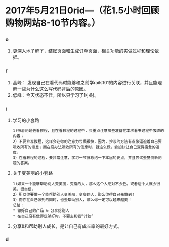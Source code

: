 # 2017年5月21日0rid—（花1.5小时回顾购物网站8-10节内容。）

### o

1. 更深入地了解了，结账页面和生成订单页面，相关功能的实做过程和理论依据。

### r

1. 高峰： 发现自己在看代码时能够和之前学rails101的内容进行关联，并且能理解一些为什么这么写代码背后的原因。
2. 低峰：今天状态不佳，所以只学习了1小时。

### i

1. 学习的小套路

   ```
   1)带着问题去看教程，且在看教程的过程中，只重点注意那些准备在本次看书过程中吸收的内容；
   2）不要抄写教程，这样会让你的注意力亏损很快，因为，抄写的方法有点像逼迫着自己要吸收所有的讯息；而在没办法吸收所有的信息时，就这么做，会加快让自己变得疲惫的速度。
   3）在看教程的过程，要非常注意，学习一节就总结一下本届的要点，并且尝试去猜测新问题的答案。
   ```

2. 关于变美丽的小套路

   ```
   1)如果一个能够帮助别人变美丽，变瘦的人，那么这个人绝对不会丑。或者这个人就会很美，很自信。
   2）所以你要做一个能帮助别人变美丽，变瘦的人，那么你得自己先做到！
   3）而你在自己做到的同时，也去帮助别人，那么你一定可以越来越美！
   总结： 
   * 做好自己的产品 & 分享给别人
   * 在自己没有做得足够好时，不要去和钱“计较”
   ```

3. 分享&和帮助别人成长，是让自己有成长率的最好方式。

### d



